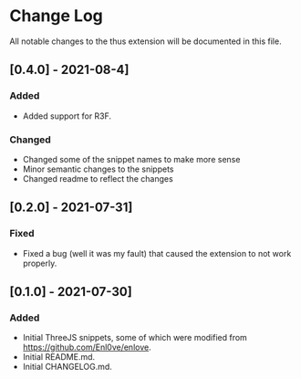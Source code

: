 # Change Log

All notable changes to the thus extension will be documented in this file.
## [0.4.0] - 2021-08-4]
### Added
- Added support for R3F.
### Changed
- Changed some of the snippet names to make more sense
- Minor semantic changes to the snippets
- Changed readme to reflect the changes
## [0.2.0] - 2021-07-31]
### Fixed
- Fixed a bug (well it was my fault) that caused the extension to not work properly.
## [0.1.0] - 2021-07-30]
### Added
- Initial ThreeJS snippets, some of which were modified from https://github.com/Enl0ve/enlove.
- Initial README.md.
- Initial CHANGELOG.md.
